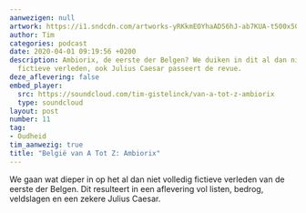 ```yaml
---
aanwezigen: null
artwork: https://i1.sndcdn.com/artworks-yRKkmEOYhaAD56hJ-ab7KUA-t500x500.jpg
author: Tim
categories: podcast
date: 2020-04-01 09:19:56 +0200
description: Ambiorix, de eerste der Belgen? We duiken in dit al dan niet volledig
  fictieve verleden, ook Julius Caesar passeert de revue.
deze_aflevering: false
embed_player:
  src: https://soundcloud.com/tim-gistelinck/van-a-tot-z-ambiorix
  type: soundcloud
layout: post
number: 11
tag:
- Oudheid
tim_aanwezig: true
title: "België van A Tot Z: Ambiorix"
---
```

We gaan wat dieper in op het al dan niet volledig fictieve verleden van de eerste der Belgen. Dit resulteert in een aflevering vol listen, bedrog, veldslagen en een zekere Julius Caesar.